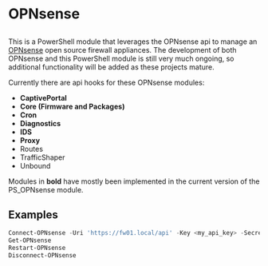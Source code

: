 # OPNsense

## 
This is a PowerShell module that leverages the OPNsense api to manage an [OPNsense](https://opnsense.org/) open source firewall appliances. The development of both OPNsense and this PowerShell module is still very much ongoing, so additional functionality will be added as these projects mature.

Currently there are api hooks for these OPNsense modules:
- **CaptivePortal**
- **Core (Firmware and Packages)**
- **Cron**
- **Diagnostics**
- **IDS**
- **Proxy**
- Routes
- TrafficShaper
- Unbound

Modules in **bold** have mostly been implemented in the current version of the PS_OPNsense module.

## Examples
```powershell
Connect-OPNsense -Uri 'https://fw01.local/api' -Key <my_api_key> -Secret <my_api_secret>
Get-OPNsense
Restart-OPNsense
Disconnect-OPNsense
```
